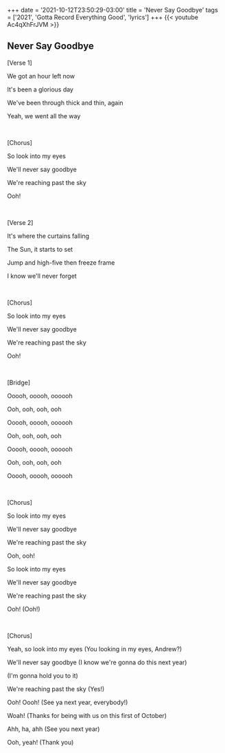 +++
date = '2021-10-12T23:50:29-03:00'
title = 'Never Say Goodbye'
tags = ['2021', 'Gotta Record Everything Good', 'lyrics']
+++
{{< youtube Ac4qXhFrJVM >}}

## Never Say Goodbye

[Verse 1]

We got an hour left now

It's been a glorious day

We've been through thick and thin, again

Yeah, we went all the way

&nbsp;

[Chorus]

So look into my eyes

We'll never say goodbye

We're reaching past the sky

Ooh!

&nbsp;

[Verse 2]

It's where the curtains falling

The Sun, it starts to set

Jump and high-five then freeze frame

I know we'll never forget

&nbsp;

[Chorus]

So look into my eyes

We'll never say goodbye

We're reaching past the sky

Ooh!

&nbsp;

[Bridge]

Ooooh, ooooh, oooooh

Ooh, ooh, ooh, ooh

Ooooh, ooooh, oooooh

Ooh, ooh, ooh, ooh

Ooooh, ooooh, oooooh

Ooh, ooh, ooh, ooh

Ooooh, ooooh, oooooh

&nbsp;

[Chorus]

So look into my eyеs

We'll never say goodbyе

We're reaching past the sky

Ooh, ooh!

So look into my eyes

We'll never say goodbye

We're reaching past the sky

Ooh! (Ooh!)

&nbsp;

[Chorus]

Yeah, so look into my eyes (You looking in my eyes, Andrew?)

We'll never say goodbye (I know we're gonna do this next year)

(I'm gonna hold you to it)

We're reaching past the sky (Yes!)

Ooh! Oooh! (See ya next year, everybody!)

Woah! (Thanks for being with us on this first of October)

Ahh, ha, ahh (See you next year)

Ooh, yeah! (Thank you)